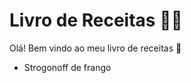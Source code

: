# Livro de Receitas :man_cook:

Olá! Bem vindo ao meu livro de receitas :wave:

- Strogonoff de frango

 
